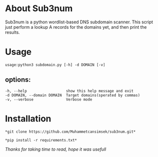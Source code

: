 # About Sub3num

Sub3num is a python wordlist-based DNS subdomain scanner.
This script just perform a lookup A records for the domains yet,
and then print the results.

# Usage
```
usage:python3 subdomain.py [-h] -d DOMAIN [-v]
```


## options:
```
-h, --help                  show this help message and exit
-d DOMAIN, --domain DOMAIN  Target domains(sperated by commas)
-v, --verbose               Verbose mode
```

# Installation
```
*git clone https://github.com/Muhammetcansimsek/sub3num.git*
````
```
*pip install -r requirements.txt*
````

*Thanks for taking time to read, hope it was usefull*
